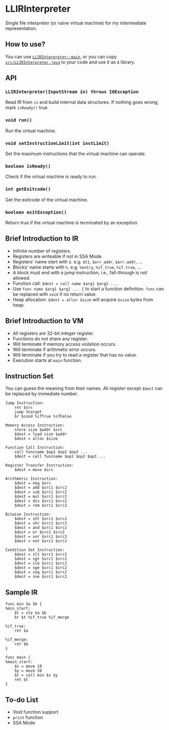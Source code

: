 # LLIRInterpreter
Single file interpreter (or naive virtual machine) for my intermediate representation.

## How to use?

You can use [`LLIRInterpreter::main`](https://github.com/abcdabcd987/LLIRInterpreter/blob/master/src/LLIRInterpreter.java#L380), or you can copy [`src/LLIRInterpreter.java`](https://github.com/abcdabcd987/LLIRInterpreter/blob/master/src/LLIRInterpreter.java) to your code and use it as a library.

## API

### `LLIRInterpreter(InputStream in) throws IOException`
Read IR from `in` and build internal data structures. If nothing goes wrong, mark `isReady()` true.

### `void run()`
Run the virtual machine.

### `void setInstructionLimit(int instLimit)`
Set the maximum instructions that the virtual machine can operate.

### `boolean isReady()`
Check if the virtual machine is ready to run.

### `int getExitcode()`
Get the exitcode of the virtual machine.

### `boolean exitException()`
Return true if the virtual machine is terminated by an exception.

## Brief Introduction to IR

- Infinite number of registers.
- Registers are writeable if not in SSA Mode.
- Registers' name start with `$`. e.g. `$t1`, `$arr_addr`, `$arr.addr`, ...
- Blocks' name starts with `%`. e.g. `%entry`, `%if_true`, `%if.true`, ...
- A block must end with a jump instruction, i.e., fall-through is not allowed.
- Function call: `$dest = call name $arg1 $arg2 ...`.
- Use `func name $arg1 $arg2 ... {` to start a function definition. `func` can be replaced with `void` if no return value.
- Heap allocation: `$dest = alloc $size` will acquire `$size` bytes from heap.

## Brief Introduction to VM

- All registers are 32-bit integer register.
- Functions do not share any register.
- Will terminate if memory access violation occurs.
- Will terminate if arithmetic error occurs.
- Will terminate if you try to read a register that has no value.
- Execution starts at `main` function.

## Instruction Set

You can guess the meaning from their names. All register except `$dest` can be replaced by immediate number.

```
Jump Instruction:
    ret $src
    jump %target
    br $cond %ifTrue %ifFalse

Memory Access Instruction:
    store size $addr $src
    $dest = load size $addr
    $dest = alloc $size

Function Call Instruction:
    call funcname $op1 $op2 $op3 ...
    $dest = call funcname $op1 $op2 $op3 ...

Register Transfer Instruction:
    $dest = move $src

Arithmetic Instruction:
    $dest = neg $src
    $dest = add $src1 $src2
    $dest = sub $src1 $src2
    $dest = mul $src1 $src2
    $dest = div $src1 $src2
    $dest = rem $src1 $src2

Bitwise Instruction:
    $dest = shl $src1 $src2
    $dest = shr $src1 $src2
    $dest = and $src1 $src2
    $dest = or $src1 $src2
    $dest = xor $src1 $src2
    $dest = not $src1 $src2

Condition Set Instruction:
    $dest = slt $src1 $src2
    $dest = sgt $src1 $src2
    $dest = sle $src1 $src2
    $dest = sge $src1 $src2
    $dest = seq $src1 $src2
    $dest = sne $src1 $src2
```

## Sample IR

```
func min $a $b {
%min_start:
    $t = sle $a $b
    br $t %if_true %if_merge

%if_true:
    ret $a

%if_merge:
    ret $b
}

func main {
%main_start:
    $x = move 10
    $y = move 20
    $t = call min $x $y 
    ret $t
}
```

## To-do List

- Void function support
- `print` function
- SSA Mode

